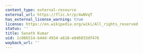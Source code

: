 ```yaml
---
content_type: external-resource
external_url: https://flic.kr/p/4wNVqT
has_external_license_warning: true
license: https://en.wikipedia.org/wiki/All_rights_reserved
status: ''
title: Sanath Kumar
uid: 1c086514-b44d-4934-a618-e8d6033df476
wayback_url: ''
---
```

